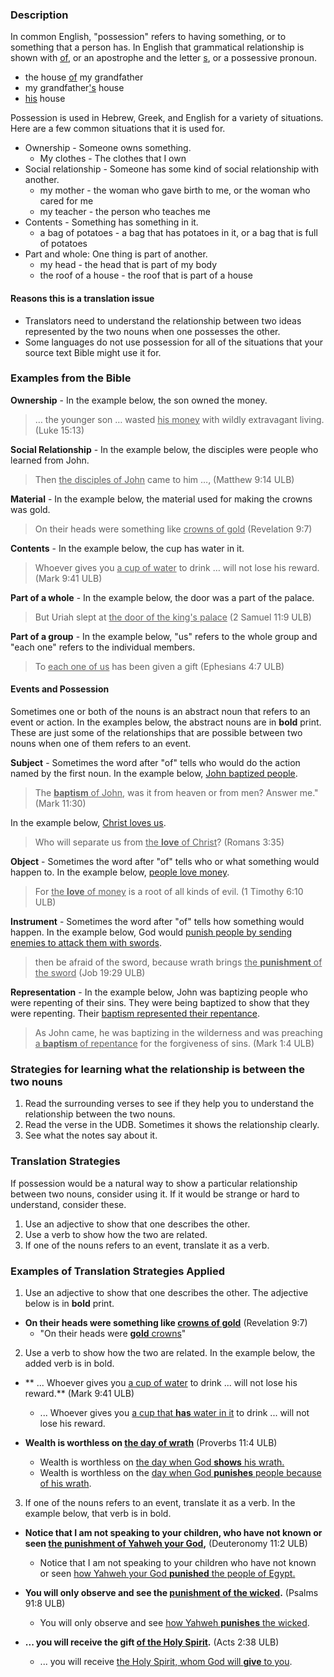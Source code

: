 
### Description

In common English, "possession" refers to having something, or to something that a person has. In English that grammatical relationship is shown with <u>of</u>, or an apostrophe and the letter <u>s</u>, or a possessive pronoun.

  * the house <u>of</u> my grandfather
  * my grandfather<u>'s</u> house
  * <u>his</u> house

Possession is used in Hebrew, Greek, and English for a variety of situations. Here are a few common situations that it is used for.

  * Ownership - Someone owns something.
    * My clothes - The clothes that I own
  * Social relationship - Someone has some kind of social relationship with another.
    * my mother -  the woman who gave birth to me, or the woman who cared for me
    * my teacher - the person who teaches me
  * Contents - Something has something in it.
    * a bag of potatoes - a bag that has potatoes in it, or a bag that is full of potatoes
  * Part and whole: One thing is part of another.
     * my head - the head that is part of my body
     * the roof of a house - the roof that is part of a house

#### Reasons this is a translation issue

  * Translators need to understand the relationship between two ideas represented by the two nouns when one possesses the other.
  * Some languages do not use possession for all of the situations that your source text Bible might use it for.

### Examples from the Bible

**Ownership** - In the example below, the son owned the money.
>… the younger son … wasted <u>his money</u> with wildly extravagant living. (Luke 15:13)

**Social Relationship** - In the example below, the disciples were people who learned from John.
>Then <u>the disciples of John</u> came to him …,  (Matthew 9:14 ULB)

**Material** - In the example below, the material used for making the crowns was gold.
>On their heads were something like <u>crowns of gold</u> (Revelation 9:7)

**Contents** - In the example below, the cup has water in it.
>Whoever gives you <u>a cup of water</u> to drink … will not lose his reward.  (Mark 9:41 ULB)

**Part of a whole** - In the example below, the door was a part of the palace.
>But Uriah slept at <u>the door of the king's palace</u>  (2 Samuel 11:9 ULB) 

**Part of a group** - In the example below, "us" refers to the whole group and "each one" refers to the individual members. 
>To <u>each one of us</u> has been given a gift (Ephesians 4:7 ULB)

#### Events and Possession

Sometimes one or both of the nouns is an abstract noun that refers to an event or action. In the examples below, the abstract nouns are in **bold** print. These are just some of the relationships that are possible between two nouns when one of them refers to an event.  

**Subject** - Sometimes the word after "of" tells who would do the action named by the first noun. In the example below, <u>John baptized people</u>.
>The <u>**baptism** of John</u>, was it from heaven or from men? Answer me." (Mark 11:30)

In the example below, <u>Christ loves us</u>.
>Who will separate us from <u>the **love** of Christ</u>? (Romans 3:35)

**Object** - Sometimes the word after "of" tells who or what something would happen to. In the example below, <u>people love money</u>.
>For <u>the **love** of money</u> is a root of all kinds of evil. (1 Timothy 6:10 ULB)

**Instrument** - Sometimes the word after "of" tells how something would happen. In the example below, God would <u>punish people by sending enemies to attack them with swords</u>. 
> then be afraid of the sword, because wrath brings <u>the **punishment** of the sword</u> (Job 19:29 ULB) 

**Representation** - In the example below, John was baptizing people who were repenting of their sins. They were being baptized to show that they were repenting. Their <u>baptism represented their repentance</u>.
>As John came, he was baptizing in the wilderness and was preaching <u>a **baptism** of repentance</u> for the forgiveness of sins. (Mark 1:4 ULB)

### Strategies for learning what the relationship is between the two nouns

  1. Read the surrounding verses to see if they help you to understand the relationship between the two nouns.
  1. Read the verse in the UDB. Sometimes it shows the relationship clearly.
  1. See what the notes say about it.

### Translation Strategies

If possession would be a natural way to show a particular relationship between two nouns, consider using it. If it would be strange or hard to understand, consider these.

  1. Use an adjective to show that one describes the other.
  1. Use a verb to show how the two are related. 
  1. If one of the nouns refers to an event, translate it as a verb.

### Examples of Translation Strategies Applied

1. Use an adjective to show that one describes the other. The adjective below is in **bold** print.

  * **On their heads were something like <u>crowns of gold</u>** (Revelation 9:7)
      * "On their heads were <u>**gold** crowns</u>"

2. Use a verb to show how the two are related. In the example below, the added verb is in bold.

  * ** ... Whoever gives you <u>a cup of water</u> to drink ... will not lose his reward.**  (Mark 9:41 ULB)
      * ... Whoever gives you <u>a cup that **has** water in it</u> to drink ... will not lose his reward.

  * **Wealth is worthless on <u>the day of wrath</u>** (Proverbs 11:4 ULB)
      * Wealth is worthless on <u>the day when God **shows** his wrath.</u>
      * Wealth is worthless on the <u>day when God **punishes** people because of his wrath</u>.

3. If one of the nouns refers to an event, translate it as a verb. In the example below, that verb is in bold.

  * **Notice that I am not speaking to your children, who have not known or seen <u>the punishment of Yahweh your God</u>,** (Deuteronomy 11:2 ULB)
      * Notice that I am not speaking to your children who have not known or seen <u>how Yahweh your God **punished** the people of Egypt.</u>

  * **You will only observe and see the <u>punishment of the wicked</u>.** (Psalms 91:8 ULB)
      * You will only observe and see <u>how Yahweh **punishes** the wicked</u>. 

  * **... you will receive the gift <u>of the Holy Spirit</u>.** (Acts 2:38 ULB)
      * ... you will receive <u>the Holy Spirit, whom God will **give** to you</u>.